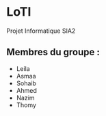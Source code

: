 # LoTI
Projet Informatique SIA2
## Membres du groupe :
- Leila
- Asmaa
- Sohaib
- Ahmed
- Nazim
- Thomy
